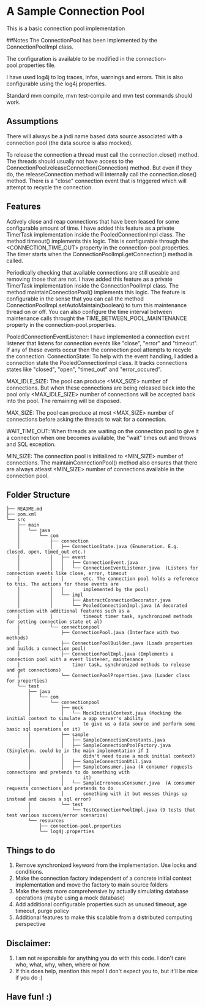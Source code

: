 # A Sample Connection Pool 

This is a basic connection pool implementation

##Notes
The ConnectionPool has been implemented by the ConnectionPoolImpl class.

The configuration is available to be modified in the connection-pool.properties file.

I have used log4j to log traces, infos, warnings and errors. This is also configurable using the log4j.properties.

Standard mvn compile, mvn test-compile and mvn test commands should work.

## Assumptions
There will always be a jndi name based data source associated with a connection pool (the data source is also mocked).

To release the connection a thread must call the connection.close() method. The threads should usually not have access to the ConnectionPool.releaseConnection(Connection) method. But even if they do, the releaseConnection method will internally call the connection.close() method. There is a "close" connection event that is triggered which will attempt to recycle the connection.

## Features
Actively close and reap connections that have been leased for some configurable amount of time. I have added this feature as a private TimerTask implementation inside the PooledConnectionImpl class. The method timeout() implements this logic. This is configurable through the <CONNECTION_TIME_OUT> property in the connection-pool.properties. The timer starts when the ConnectionPoolImpl.getConnection() method is called.

Periodically checking that available connections are still useable and removing those that are not. I have added this feature as a private TimerTask implementation inside the ConnectionPoolImpl class. The method maintainConnectionPool() implements this logic. The feature is configurable in the sense that you can call the method ConnectionPoolImpl.setAutoMaintain(boolean) to turn this maintenance thread on or off. You can also configure the time interval between maintenance calls throught the TIME_BETWEEN_POOL_MAINTENANCE property in the connection-pool.properties.

PooledConnectionEventListener: I have implemented a connection event listener that listens for connection events like "close", "error" and "timeout". If any of these events occur then the connection pool attempts to recycle the connection.
ConnectionState: To help with the event handling, I added a connection state the PooledConnectionImpl class. It tracks connections states like "closed", "open", "timed_out" and "error_occured".

MAX_IDLE_SIZE: The pool can produce <MAX_SIZE> number of connections. But when these connections are being released back into the pool only <MAX_IDLE_SIZE> number of connections will be accepted back into the pool. The remaining will be disposed.

MAX_SIZE: The pool can produce at most <MAX_SIZE> number of connections before asking the threads to wait for a connection.

WAIT_TIME_OUT: When threads are waiting on the connection pool to give it a connection when one becomes available, the "wait" times out and throws and SQL exception.

MIN_SIZE: The connection pool is initialized to <MIN_SIZE> number of connections. The maintainConnectionPool() method also ensures that there are always atleast <MIN_SIZE> number of connections available in the connection pool.

## Folder Structure
```
├── README.md
├── pom.xml
└── src
    ├── main
    │   └── java
    │       └── com
    │           ├── connection
    │           │   ├── ConnectionState.java (Enumeration. E.g. closed, open, timed_out etc.)
    │           │   ├── event
    │           │   │   ├── ConnectionEvent.java
    │           │   │   └── ConnectionEventListener.java  (Listens for connection events like close, error, timeout
    │           │   │       etc. The connection pool holds a reference to this. The actions for these events are
    │           │   │       implemented by the pool)
    │           │   └── impl
    │           │       ├── AbstractConnectionDecorator.java
    │           │       └── PooledConnectionImpl.java (A decorated connection with additional features such as a
    │           │           timeout timer task, synchronized methods for setting connection state et al)    
    │           └── connectionpool
    │               ├── ConnectionPool.java (Interface with two methods)
    │               ├── ConnectionPoolBuilder.java (Loads properties and builds a connection pool)
    │               ├── ConnectionPoolImpl.java (Implements a connection pool with a event listener, maintenance
    │                   timer task, synchronized methods to release and get connections)
    │               └── ConnectionPoolProperties.java (Loader class for properties)
    └── test
        ├── java
        │   └── com
        │       └── connectionpool
        │           ├── mock
        │           │   └── MockInitialContext.java (Mocking the initial context to simulate a app server's ability
        │           │       to give us a data source and perform some basic sql operations on it)
        │           ├── sample
        │           │   ├── SampleConnectionConstants.java
        │           │   ├── SampleConnectionPoolFactory.java (Singleton. could be in the main implementation if I
        │           │       didn't need touse a mock initial context)
        │           │   ├── SampleConnectionUtil.java
        │           │   ├── SampleConsumer.java (A consumer requests connections and pretends to do something with
        │           │       it)
        │           │   └── SampleErroneousConsumer.java  (A consumer requests connections and pretends to do
        │           │       something with it but messes things up instead and causes a sql error)
        │           └── test
        │               └── TestConnectionPoolImpl.java (9 tests that test various success/error scenarios)
        └── resources
            ├── connection-pool.properties
            └── log4j.properties
```
## Things to do
1. Remove synchronized keyword from the implementation. Use locks and conditions.
2. Make the connection factory independent of a concrete initial context implementation and move the factory to main source folders
3. Make the tests more comprehensive by actually simulating database operations (maybe using a mock database)
4. Add additional configurable properties such as unused timeout, age timeout, purge policy
5. Additional features to make this scalable from a distributed computing perspective

## Disclaimer:
1. I am not responsible for anything you do with this code. I don't care who, what, why, when, where or how.
2. If this does help, mention this repo! I don't expect you to, but it'll be nice if you do :)

## Have fun! :)

